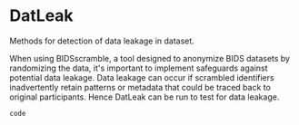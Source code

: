 # DatLeak
Methods for detection of data leakage in dataset.


When using BIDSscramble, a tool designed to anonymize BIDS datasets by randomizing the data, it's important to implement safeguards against potential data leakage. Data leakage can occur if scrambled identifiers inadvertently retain patterns or metadata that could be traced back to original participants. Hence DatLeak can be run to test for data leakage. 

```
code
```
